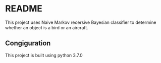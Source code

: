 

# README

This project uses Naive Markov recersive Bayesian classifier to determine whether an object is a bird or an aircraft.

## Congiguration
This project is built using python 3.7.0
